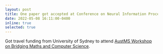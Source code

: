 ```yaml
---
layout: post
title: One paper got accepted at Conference on Neural Information Processing Systems (NeurIPS), 2021.
date: 2022-05-08 16:11:00-0400
inline: true
selected: true
---
```


Got travel funding from University of Sydney to attend [AustMS Workshop on Bridging Maths and Computer Science](https://sites.google.com/view/2022-workshop-bridgingmathstcs).
